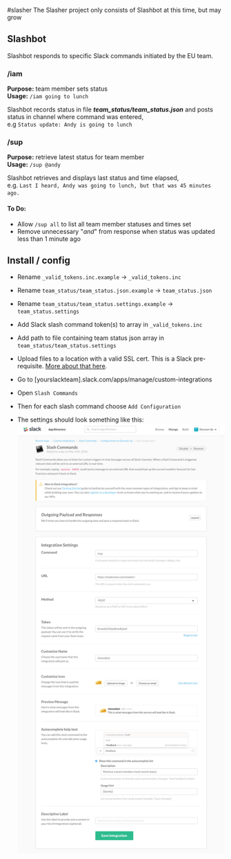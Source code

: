 #slasher
The Slasher project only consists of Slashbot at this time, but may grow


## Slashbot
Slashbot responds to specific Slack commands initiated by the EU team.



### /iam

**Purpose:** team member sets status  
**Usage:** `/iam going to lunch`

Slashbot records status in file ***team_status/team_status.json*** and posts status in channel where command was entered,  
e.g `Status update: Andy is going to lunch`



### /sup
**Purpose:** retrieve latest status for team member  
**Usage:** `/sup @andy`

Slashbot retrieves and displays last status and time elapsed,  
e.g. `Last I heard, Andy was going to lunch, but that was 45 minutes ago.`

#### To Do:
- Allow `/sup all` to list all team member statuses and times set
- Remove unnecessary "*and*" from response when status was updated less than 1 minute ago



## Install / config
- Rename `_valid_tokens.inc.example` -> `_valid_tokens.inc`
- Rename `team_status/team_status.json.example` -> `team_status.json`
- Rename `team_status/team_status.settings.example` -> `team_status.settings`
- Add Slack slash command token(s) to array in `_valid_tokens.inc`
- Add path to file containing team status json array in `team_status/team_status.settings`
- Upload files to a location with a valid SSL cert. This is a Slack pre-requisite. [More about that here](https://api.slack.com/slash-commands#ssl).

- Go to [yourslackteam].slack.com/apps/manage/custom-integrations
- Open `Slash Commands`
- Then for each slash command choose `Add Configuration`
- The settings should look something like this:
![Slack slash command settings](/readme_img/slack-slash-command-settings.jpg?raw=true)

